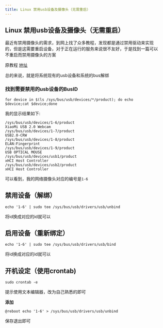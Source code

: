 ```yaml
---
title: Linux 禁用usb设备及摄像头（无需重启）
---
```

## Linux 禁用usb设备及摄像头（无需重启） ##

最近有禁用摄像头的需求，到网上找了众多教程，发现都是通过禁用驱动来实现的，但是这需要重启设备，对于正在运行的服务来说很不友好，于是找到一篇可以不重启而禁用摄像头的方案

原教程 [地址](https://karlcode.owtelse.com/blog/2017/01/09/disabling-usb-ports-on-linux/#:~:text=Disabling%20the%20Webcam%20or%20USB%20Ports%20on%20Linux,want%20to%20disable%20this%20port%20at%20start-up.%20)

总的来说，就是将系统现有的usb设备和系统的bus解绑

### 找到需要禁用的usb设备的BusID ###

```
for device in $(ls /sys/bus/usb/devices/*/product); do echo $device;cat $device;done
```

我的显示结果如下:
```
/sys/bus/usb/devices/1-6/product
XiaoMi USB 2.0 Webcam
/sys/bus/usb/devices/1-7/product
USB2.0-CRW
/sys/bus/usb/devices/1-8/product
ELAN:Fingerprint
/sys/bus/usb/devices/1-9/product
USB OPTICAL MOUSE 
/sys/bus/usb/devices/usb1/product
xHCI Host Controller
/sys/bus/usb/devices/usb2/product
xHCI Host Controller
```

可以看到，我的网络摄像头对应的编号是`1-6`

## 禁用设备（解绑） ##
```
echo '1-6' | sudo tee /sys/bus/usb/drivers/usb/unbind
```

将id换成对应的id就可以

## 启用设备（重新绑定） ##
```
echo '1-6' | sudo tee /sys/bus/usb/drivers/usb/bind
```

将id换成对应的id就可以

## 开机设定（使用crontab) ##
```
sudo crontab -e
```

提示使用文本编辑器，改为自己熟悉的即可

**添加**
```
@reboot echo '1-6' > /sys/bus/usb/drivers/usb/unbind
```

保存退出即可
